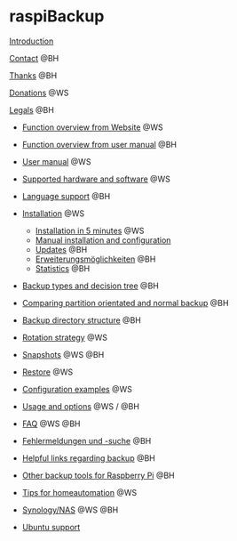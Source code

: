 # raspiBackup

[Introduction](introduction.md)

[Contact](contact.md)   @BH

[Thanks](thanks.md)    @BH

[Donations](donations.md)   @WS

[Legals](legals.md)    @BH

- [Function overview from Website](function-overview.md)   @WS
- [Function overview from user manual](function-overview2.md)  @BH

- [User manual](usermanual.md)   @WS

- [Supported hardware and software](supported-hardware-and-software.md)   @WS
- [Language support](language-support.md)    @BH

- [Installation](installation.md)   @WS
    - [Installation in 5 minutes](installation-in-5-minutes.md)   @WS
    - [Manual installation and configuration](manual-installation-and-configuration.md)
    - [Updates](updates.md)    @BH
    - [Erweiterungsmöglichkeiten](hooks-for-own-scripts.md)    @BH
    - [Statistics](statistics.md)    @BH

- [Backup types and decision tree](backuptypes.md)    @BH
- [Comparing partition orientated and normal backup](normal-or-partition-backup.md)    @BH
- [Backup directory structure](backup-directory-structure.md)    @BH
- [Rotation strategy](intelligent-rotation-strategy.md)   @WS
- [Snapshots](snapshots.md)   @WS  @BH

- [Restore](restore.md)   @WS

- [Configuration examples](configuration-examples.md)   @WS

- [Usage and options](usage-and-options.md)   @WS / @BH

- [FAQ](faq.md)   @WS @BH
- [Fehlermeldungen und -suche](error-messages.md)    @BH

- [Helpful links regarding backup](helpful-links.md)    @BH
- [Other backup tools for Raspberry Pi](other-raspberry-backup-tools.md)    @BH
- [Tips for homeautomation](tips-homeautomation.md)   @WS
- [Synology/NAS](synology-as-backupspace.md)   @WS @BH
- [Ubuntu support](ubuntu-support.md)
